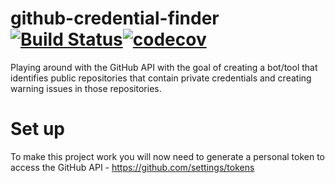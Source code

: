 # github-credential-finder [![Build Status](https://travis-ci.org/davemcfadden/github-credential-finder.svg?branch=master)](https://travis-ci.org/davemcfadden/github-credential-finder.svg?branch=master)[![codecov](https://codecov.io/gh/davemcfadden/github-credential-finder/branch/master/graph/badge.svg)](https://codecov.io/gh/davemcfadden/github-credential-finder)

Playing around with the GitHub API with the goal of creating a bot/tool that identifies public repositories that contain private credentials and creating warning issues in those repositories.

# Set up
To make this project work you will now need to generate a personal token to access the GitHub API - https://github.com/settings/tokens
